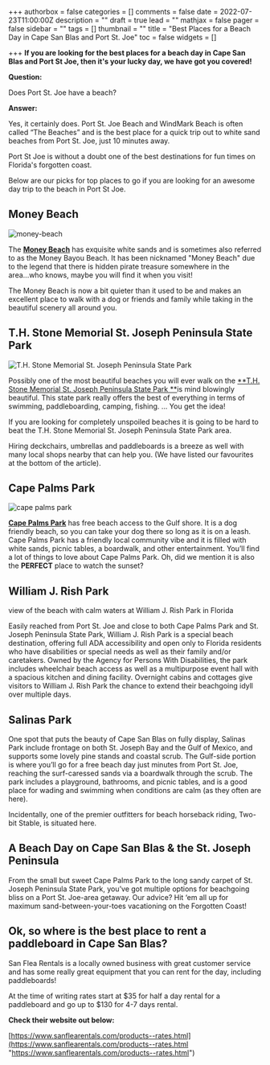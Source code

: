 +++
authorbox = false
categories = []
comments = false
date = 2022-07-23T11:00:00Z
description = ""
draft = true
lead = ""
mathjax = false
pager = false
sidebar = ""
tags = []
thumbnail = ""
title = "Best Places for a Beach Day in Cape San Blas and Port St. Joe"
toc = false
widgets = []

+++
**If you are looking for the best places for a beach day in Cape San Blas and Port St Joe, then it's your lucky day, we have got you covered!**

**Question:**

Does Port St. Joe have a beach?

**Answer:**

Yes, it certainly does.  Port St. Joe Beach and WindMark Beach is often called “The Beaches” and is the best place for a quick trip out to white sand beaches from Port St. Joe, just 10 minutes away.

Port St Joe is without a doubt one of the best destinations for fun times on Florida's forgotten coast.

Below are our picks for top places to go if you are looking for an awesome day trip to the beach in Port St Joe.

## Money Beach

![money-beach](/uploads/money-beach.png "money-beach")

The [**Money Beach**](https://goo.gl/maps/3xNexKS1qb8XNDCo8) has exquisite white sands and is sometimes also referred to as the Money Bayou Beach.  It has been nicknamed "Money Beach" due to the legend that there is hidden pirate treasure somewhere in the area...who knows, maybe you will find it when you visit!  

The Money Beach is now a bit quieter than it used to be and makes an excellent place to walk with a dog or friends and family while taking in the beautiful scenery all around you.

## T.H. Stone Memorial St. Joseph Peninsula State Park

![T.H. Stone Memorial St. Joseph Peninsula State Park](/uploads/beach-th-stone-memorial-st-joseph-peninsula.png "T.H. Stone Memorial St. Joseph Peninsula State Park")

Possibly one of the most beautiful beaches you will ever walk on the [**T.H. Stone Memorial St. Joseph Peninsula State Park **](https://goo.gl/maps/y2AGi3fYj5v2Xq3t5)is mind blowingly beautiful.  This state park really offers the best of everything in terms of swimming, paddleboarding, camping, fishing.  ... You get the idea!

If you are looking for completely unspoiled beaches it is going to be hard to beat the T.H. Stone Memorial St. Joseph Peninsula State Park area.  

Hiring deckchairs, umbrellas and paddleboards is a breeze as well with many local shops nearby that can help you.  (We have listed our favourites at the bottom of the article).

## Cape Palms Park

![cape palms park](/uploads/cape-palm.png "cape palms park")

[**Cape Palms Park**](https://goo.gl/maps/pa6qhc29LjyBbnCe6) has free beach access to the Gulf shore.  It is a dog friendly beach, so you can take your dog there so long as it is on a leash.  Cape Palms Park has a friendly local community vibe and it is filled with white sands, picnic tables, a boardwalk, and other entertainment. You’ll find a lot of things to love about Cape Palms Park.  Oh, did we mention it is also the **PERFECT** place to watch the sunset?

## William J. Rish Park

view of the beach with calm waters at William J. Rish Park in Florida

Easily reached from Port St. Joe and close to both Cape Palms Park and St. Joseph Peninsula State Park, William J. Rish Park is a special beach destination, offering full ADA accessibility and open only to Florida residents who have disabilities or special needs as well as their family and/or caretakers. Owned by the Agency for Persons With Disabilities, the park includes wheelchair beach access as well as a multipurpose event hall with a spacious kitchen and dining facility. Overnight cabins and cottages give visitors to William J. Rish Park the chance to extend their beachgoing idyll over multiple days.

## Salinas Park

One spot that puts the beauty of Cape San Blas on fully display, Salinas Park include frontage on both St. Joseph Bay and the Gulf of Mexico, and supports some lovely pine stands and coastal scrub. The Gulf-side portion is where you’ll go for a free beach day just minutes from Port St. Joe, reaching the surf-caressed sands via a boardwalk through the scrub. The park includes a playground, bathrooms, and picnic tables, and is a good place for wading and swimming when conditions are calm (as they often are here).

Incidentally, one of the premier outfitters for beach horseback riding, Two-bit Stable, is situated here.

## A Beach Day on Cape San Blas & the St. Joseph Peninsula

From the small but sweet Cape Palms Park to the long sandy carpet of St. Joseph Peninsula State Park, you’ve got multiple options for beachgoing bliss on a Port St. Joe-area getaway. Our advice? Hit ‘em all up for maximum sand-between-your-toes vacationing on the Forgotten Coast!

## Ok, so where is the best place to rent a paddleboard in Cape San Blas?

San Flea Rentals is a locally owned business with great customer service and has some really great equipment that you can rent for the day, including paddleboards!   

At the time of writing rates start at $35 for half a day rental for a paddleboard and go up to $130 for 4-7 days rental.

**Check their website out below:** 

[https://www.sanflearentals.com/products--rates.html](https://www.sanflearentals.com/products--rates.html "https://www.sanflearentals.com/products--rates.html")